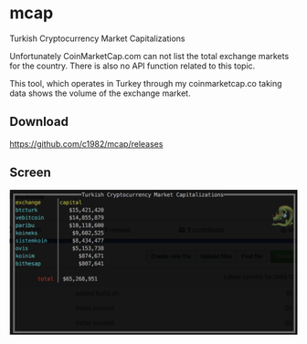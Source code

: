 # mcap
Turkish Cryptocurrency Market Capitalizations


Unfortunately CoinMarketCap.com can not list the total exchange markets for the country. There is also no API function related to this topic.

This tool, which operates in Turkey through my coinmarketcap.co taking data shows the volume of the exchange market.

## Download

https://github.com/c1982/mcap/releases

## Screen

![mcap image](mcap.png)